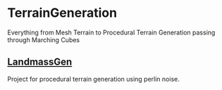 # TerrainGeneration

Everything from Mesh Terrain to Procedural Terrain Generation passing through Marching Cubes

## [LandmassGen](/LandmassGen)

Project for procedural terrain generation using perlin noise. 